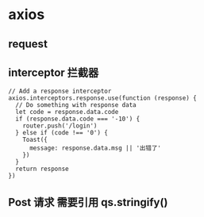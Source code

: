 # axios 
## request 
## interceptor 拦截器
```
// Add a response interceptor
axios.interceptors.response.use(function (response) {
  // Do something with response data
  let code = response.data.code
  if (response.data.code === '-10') {
    router.push('/login')
  } else if (code !== '0') {
    Toast({
      message: response.data.msg || '出错了'
    })
  }
  return response
})
```
## Post 请求 需要引用 qs.stringify()
